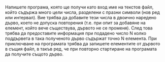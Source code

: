 ﻿Напишете програма, която ще получи като вход име на текстов файл, който съдържа много цели числа, разделени с празни символи (нов ред или интервал). Вие трябва да добавите тези числа в двоично наредено дърво, което не допуска повторения (т.е. при опит за добавяне на елемент, който вече съществува, дървото не се променя). След това трябва да предоставите информация при подадено число N колко поддървета в така полученото дърво съдържат точно N елемента. При приключване на програмата трябва да запишете елементите от дървото в същия файл, в такъв ред, че при повторно стартиране на програмата да получите същото дърво.